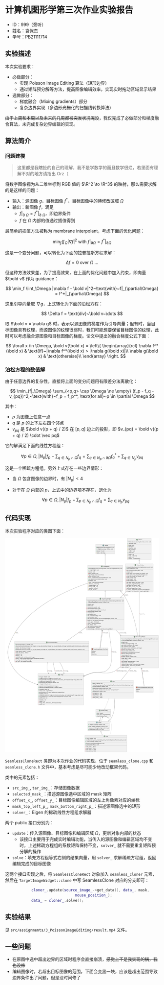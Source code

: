 # 计算机图形学第三次作业实验报告

- ID：999（旁听）
- 姓名：袁保杰
- 学号：PB21111714

## 实验描述

本次实验要求：

- 必做部分：
  - 实现 Poisson Image Editing 算法（矩形边界）
  - 通过矩阵预分解等方法，提高图像编辑效率，实现实时拖动区域显示结果
- 选做部分：
  - 梯度融合（Mixing gradients）部分
  - 复杂边界实现（多边形光栅化的扫描线转换算法）

~~由于上周和本周以及未来的几周都被突发状况淹没~~，我仅完成了必做部分和梯度融合算法，未完成复杂边界编辑的实现。

## 算法简介

### 问题建模

> 这里都是我瞎扯的自己的理解，我不是学数学的而且数学很烂，若里面有理解不对的地方请指出 Orz（

将数字图像视为从二维坐标到 RGB 值的 $\R^2 \to \R^3$ 的映射，那么需要求解的是这样的问题：

- 输入：源图像 $g$，目标图像 $f^*$，目标图像中的待修改区域 $\Omega$
- 输出：新图像 $f$，满足
    - $f |_{\partial~\Omega} = f^* |_{\partial~\Omega}$，即边界条件
    - $f$ 在 $\Omega$ 内部的值通过插值得到

最简单的插值方法被称为 membrane interpolant，考虑下面的优化问题：

$$
\min_f \iint_\Omega |\nabla f|^2~\text{with}~f|_{\partial\Omega} = f^*|_{\partial\Omega}
$$

这是一个变分问题，可以转化为下面的拉普拉斯方程求解：

$$
\Delta f = 0~\text{over}~\Omega ~\dots
$$

但这种方法效果差，为了提高效果，在上面的优化问题中加入约束，即向量 $\bold v$ 作为 guidance：

$$
\min_f \iint_\Omega |\nabla f - \bold v|^2~\text{with}~f|_{\partial\Omega} = f^*|_{\partial\Omega}
$$

这里引导向量取 $\nabla g$，上式转化为下面的泊松方程：

$$
\Delta f = \text{div}~\bold v~\dots
$$

取 $\bold v = \nabla g$ 时，表示以源图像的梯度作为引导向量；但有时，当目标图像具有纹理，而源图像的纹理很弱时，我们可能想要保留目标图像的纹理，此时可以考虑融合源图像和目标图像的梯度。论文中提出的融合梯度公式下面：

$$
\forall x \in \Omega, \bold v(\bold x) = \left\{
\begin{array}{rcl}
\nabla f^*(\bold x) & \text{if}~|\nabla f^*(\bold x) > |\nabla g(\bold x)|\\
\nabla g(\bold x)   & \text{othereise}\\
\end{array} \right.
$$

### 泊松方程的数值解

由于任意边界的复杂性，直接将上面的变分问题用有限差分法离散化：

$$
\min_{f|_\Omega} \sum_{<p,q> \cap \Omega \ne \empty} (f_p - f_q - v_{pq})^2,~\text{with}~f_p = f_p^*, \text{for all}~p \in \partial \Omega
$$

其中：

- $p$ 为图像上任意一点
- $q$ 是 $p$ 的上下左右四个邻点
- $v_{pq}$ 是 $\bold v((p + q) / 2)$ 在 $[p, q]$ 边上的投影，即 $v_{pq} = \bold v((p + q) / 2) \cdot \vec pq$

它的解满足下面的线性方程组：

$$
\forall p \in \Omega, |N_p|f_p - \sum_{q \in N_p \cap \Omega}f_q = \sum_{q \in N_p \cap \partial \Omega} f_q^* + \sum_{q \in N_p} v_{pq}
$$

这是一个稀疏方程组。另外上式存在一些边界情形：

- 当 $\Omega$ 包含图像的边界时，有 $|N_p| < 4$
- 对于在 $\Omega$ 内部的 $p$，上式中的边界项不存在，退化为
    
    $$
    \forall p \in \Omega, |N_p|f_p - \sum_{p \in N_p \cap \Omega}f_q = \sum_{q \in N_p} v_{pq}
    $$

## 代码实现

本次实验程序对应的类图下面：

![Class Diagram](../../../diagrams/3_PoissonImageEditing.png)

`SeamlessCloneRect` 类即为本次作业的代码实现，位于 `seamless_clone.cpp` 和 `seamless_clone.h` 文件中，基本考虑是尽可能少地改动框架代码。

类中的元素包括：

- `src_img_`, `tar_img_`：存储图像数据
- `selected_mask_`：描述源图像选中区域的 mask 矩阵
- `offset_x_`, `offset_y_`：目标图像编辑区域的左上角像素对应的坐标
- `mask_top_left_p_`, `mask_bottom_right_p_`：描述源图像选中的矩形
- `solver_`：Eigen 的稀疏线性方程组求解器

两个 public 接口分别为：

- `update`：传入源图像、目标图像和编辑区域 $\Omega$，更新对象内部的状态
  - 该接口主要用于完成实时编辑功能，当传入的源图像和编辑区域均不变时，上述稀疏方程组的系数矩阵保持不变，`solver_` 就不需要重复矩阵预分解的操作
- `solve`：填充方程组等式右侧的结果向量，用 `solver_` 求解稀疏方程组，返回编辑完成的目标图像

这两个接口实现之后，将 `SeamlessCloneRect` 对象加入 `seamless_cloner` 元素，然后在 `TargetImageWidget::clone` 中写 SeamlessClone 对应的分支即可：

```cpp
            cloner_.update(source_image_->get_data(), data_, mask,
                                mouse_position_);
            data_ = cloner_.solve();
```

## 实验结果

见 `src/assignments/3_PoissonImageEditing/result.mp4` 文件。

## 一些问题

- 在原图中选中超出边界的区域时程序会直接崩溃，~~感觉上不是我实现的锅，我也没修~~
- 编辑图像时，若超出目标图像的范围，下面会变黑一块，应该是超出范围导致边界条件出了问题，但是没时间修了